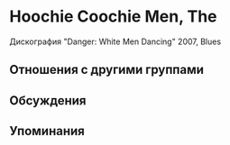# Hoochie Coochie Men, The

Дискография
"Danger: White Men Dancing" 2007, Blues

## Отношения с другими группами


## Обсуждения


## Упоминания

